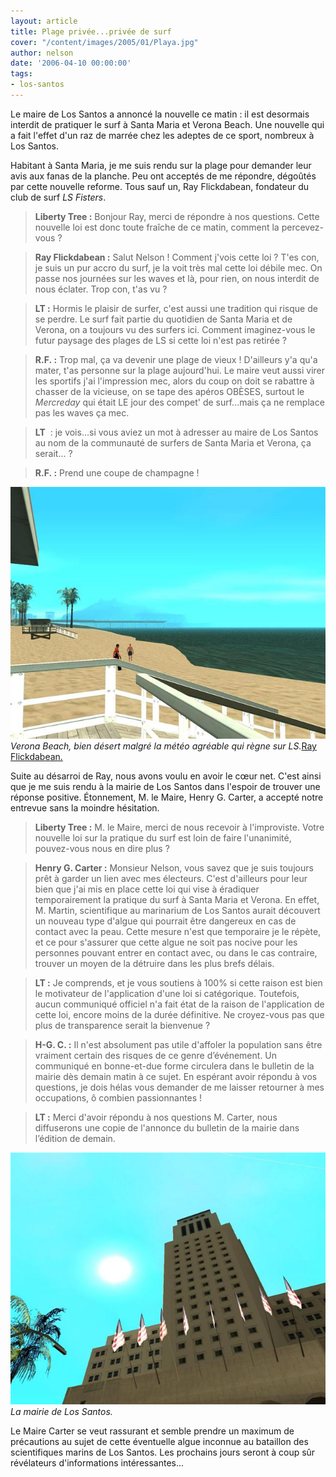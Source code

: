 ```yaml
---
layout: article
title: Plage privée...privée de surf
cover: "/content/images/2005/01/Playa.jpg"
author: nelson
date: '2006-04-10 00:00:00'
tags:
- los-santos
---
```


Le maire de Los Santos a annoncé la nouvelle ce matin : il est desormais interdit de pratiquer le surf à Santa Maria et Verona Beach. Une nouvelle qui a fait l'effet d'un raz de marrée chez les adeptes de ce sport, nombreux à Los Santos.

Habitant à Santa Maria, je me suis rendu sur la plage pour demander leur avis aux fanas de la planche. Peu ont acceptés de me répondre, dégoûtés par cette nouvelle reforme. Tous sauf un, Ray Flickdabean, fondateur du club de surf _LS Fisters_.

> **Liberty Tree :** Bonjour Ray, merci de répondre à nos questions. Cette nouvelle loi est donc toute fraîche de ce matin, comment la percevez-vous ?

> **Ray Flickdabean :** Salut Nelson ! Comment j'vois cette loi ? T'es con, je suis un pur accro du surf, je la voit très mal cette loi débile mec. On passe nos journées sur les waves et là, pour rien, on nous interdit de nous éclater. Trop con, t'as vu ?

> **LT&nbsp;:** Hormis le plaisir de surfer, c'est aussi une tradition qui risque de se perdre. Le surf fait partie du quotidien de Santa Maria et de Verona, on a toujours vu des surfers ici. Comment imaginez-vous le futur paysage des plages de LS si cette loi n'est pas retirée ?

> **R.F.&nbsp;:** Trop mal, ça va devenir une plage de vieux ! D'ailleurs y'a qu'a mater, t'as personne sur la plage aujourd'hui. Le maire veut aussi virer les sportifs j'ai l'impression mec, alors du coup on doit se rabattre à chasser de la vicieuse, on se tape des apéros OBÈSES, surtout le _Mercreday_ qui était LE jour des compet' de surf...mais ça ne remplace pas les waves ça mec.

> **LT** &nbsp;: je vois...si vous aviez un mot à adresser au maire de Los Santos au nom de la communauté de surfers de Santa Maria et Verona, ça serait... ?

> **R.F.&nbsp;:** Prend une coupe de champagne !

![Verona Beach, bien désert malgré la météo agréable qui règne sur LS.](/content/images/2005/01/Playa.jpg)
_Verona Beach, bien désert malgré la météo agréable qui règne sur LS._[Ray Flickdabean.](/content/images/2005/01/flickdabean.jpg)

Suite au désarroi de Ray, nous avons voulu en avoir le cœur net. C'est ainsi que je me suis rendu à la mairie de Los Santos dans l'espoir de trouver une réponse positive. Étonnement, M. le Maire,&nbsp;Henry G. Carter,&nbsp;a accepté notre entrevue sans la moindre hésitation.

> **Liberty Tree :** M. le Maire, merci de nous recevoir à l'improviste. Votre nouvelle loi sur la pratique du surf est loin de faire l'unanimité, pouvez-vous nous en dire plus ?

> **Henry G. Carter :** Monsieur Nelson, vous savez que je suis toujours prêt à garder un lien avec mes électeurs. C'est d'ailleurs pour leur bien que j'ai mis en place cette loi qui vise à éradiquer temporairement la pratique du surf à Santa Maria et Verona. En effet, M. Martin, scientifique au marinarium de Los Santos aurait découvert un nouveau type d'algue qui pourrait être dangereux en cas de contact avec la peau. Cette mesure n'est que temporaire je le répète, et ce pour s'assurer que cette algue ne soit pas nocive pour les personnes pouvant entrer en contact avec, ou dans le cas contraire, trouver un moyen de la détruire dans les plus brefs délais.

> **LT :** Je comprends, et je vous soutiens à 100% si cette raison est bien le motivateur de l'application d'une loi si catégorique. Toutefois, aucun communiqué officiel n'a fait état de la raison de l'application de cette loi, encore moins de la durée définitive. Ne croyez-vous pas que plus de transparence serait la bienvenue ?

> **H-G. C. :** Il n'est absolument pas utile d'affoler la population sans être vraiment certain des risques de ce genre d’événement. Un communiqué en bonne-et-due forme circulera dans le bulletin de la mairie dès demain matin à ce sujet. En espérant avoir répondu à vos questions, je dois hélas vous demander de me laisser retourner à mes occupations, ô combien passionnantes !

> **LT :** Merci d'avoir répondu à nos questions M. Carter, nous diffuserons une copie de l'annonce du bulletin de la mairie dans l’édition de demain.

![La mairie de Los Santos.](/content/images/2005/01/city_hall.jpg)
_La mairie de Los Santos._

Le Maire Carter se veut rassurant et semble prendre&nbsp;un maximum de précautions au sujet de cette éventuelle algue inconnue au bataillon des scientifiques marins de Los Santos. Les prochains jours seront à coup sûr révélateurs d'informations intéressantes...

<!--kg-card-end: markdown-->
